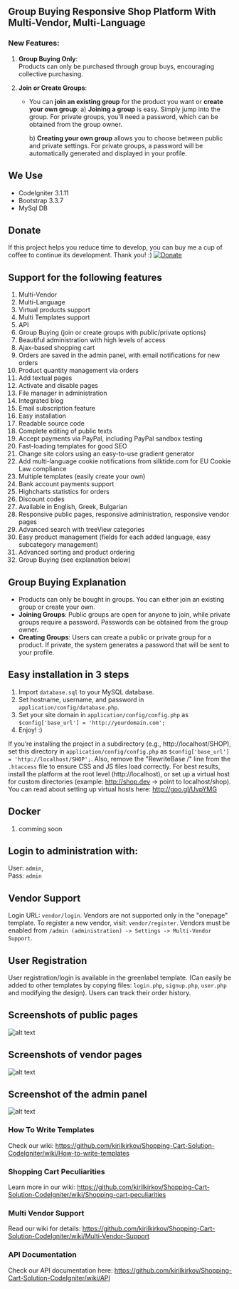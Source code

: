 

## Group Buying Responsive Shop Platform With Multi-Vendor, Multi-Language

### New Features:

1. **Group Buying Only**:  
   Products can only be purchased through group buys, encouraging collective purchasing.

2. **Join or Create Groups**:
   - You can **join an existing group** for the product you want or **create your own group**:
     a) **Joining a group** is easy. Simply jump into the group. For private groups, you'll need a password, which can be obtained from the group owner.
     
     b) **Creating your own group** allows you to choose between public and private settings. For private groups, a password will be automatically generated and displayed in your profile.

## We Use 
* CodeIgniter 3.1.11
* Bootstrap 3.3.7
* MySql DB

## Donate
If this project helps you reduce time to develop, you can buy me a cup of coffee to continue its development. Thank you! :)
[![Donate](https://www.paypalobjects.com/en_US/i/btn/btn_donateCC_LG.gif)]()

## Support for the following features

1. Multi-Vendor
2. Multi-Language
3. Virtual products support
4. Multi Templates support
5. API
6. Group Buying (join or create groups with public/private options)
7. Beautiful administration with high levels of access
8. Ajax-based shopping cart
9. Orders are saved in the admin panel, with email notifications for new orders
10. Product quantity management via orders
11. Add textual pages
12. Activate and disable pages
13. File manager in administration
14. Integrated blog
15. Email subscription feature
16. Easy installation
17. Readable source code
18. Complete editing of public texts
19. Accept payments via PayPal, including PayPal sandbox testing
20. Fast-loading templates for good SEO
21. Change site colors using an easy-to-use gradient generator
22. Add multi-language cookie notifications from silktide.com for EU Cookie Law compliance
23. Multiple templates (easily create your own)
24. Bank account payments support
25. Highcharts statistics for orders
26. Discount codes
27. Available in English, Greek, Bulgarian
28. Responsive public pages, responsive administration, responsive vendor pages
29. Advanced search with treeView categories
30. Easy product management (fields for each added language, easy subcategory management)
31. Advanced sorting and product ordering
32. Group Buying (see explanation below)

## Group Buying Explanation
- Products can only be bought in groups. You can either join an existing group or create your own.
- **Joining Groups**: Public groups are open for anyone to join, while private groups require a password. Passwords can be obtained from the group owner.
- **Creating Groups**: Users can create a public or private group for a product. If private, the system generates a password that will be sent to your profile.

## Easy installation in 3 steps
1. Import `database.sql` to your MySQL database.
2. Set hostname, username, and password in `application/config/database.php`.
3. Set your site domain in `application/config/config.php` as `$config['base_url'] = 'http://yourdomain.com';`
4. Enjoy! :)

If you’re installing the project in a subdirectory (e.g., http://localhost/SHOP), set this directory in `application/config/config.php` as `$config['base_url'] = 'http://localhost/SHOP';`. Also, remove the "RewriteBase /" line from the `.htaccess` file to ensure CSS and JS files load correctly. For best results, install the platform at the root level (http://localhost), or set up a virtual host for custom directories (example: http://shop.dev -> point to localhost/shop). You can read about setting up virtual hosts here: http://goo.gl/UvpYMG

## Docker 
1) comming soon 

## Login to administration with:
User: `admin`,  
Pass: `admin`

## Vendor Support
Login URL: `vendor/login`. Vendors are not supported only in the "onepage" template.
To register a new vendor, visit: `vendor/register`. Vendors must be enabled from `/admin (administration) -> Settings -> Multi-Vendor Support`.

## User Registration
User registration/login is available in the greenlabel template. (Can easily be added to other templates by copying files: `login.php`, `signup.php`, `user.php` and modifying the design). Users can track their order history.

## Screenshots of public pages
![alt text](https://raw.githubusercontent.com/kirilkirkov/Shopping-Cart-Solution-CodeIgniter/master/github/templates.png "Public Pages")

## Screenshots of vendor pages
![alt text](https://raw.githubusercontent.com/kirilkirkov/Shopping-Cart-Solution-CodeIgniter/master/github/vendors_pages.jpg "Vendor Pages")

## Screenshot of the admin panel
![alt text](https://raw.githubusercontent.com/kirilkirkov/Shopping-Cart-Solution-CodeIgniter/master/github/admin_panel4.png "Admin Panel")

### How To Write Templates
Check our wiki: https://github.com/kirilkirkov/Shopping-Cart-Solution-CodeIgniter/wiki/How-to-write-templates

### Shopping Cart Peculiarities
Learn more in our wiki: https://github.com/kirilkirkov/Shopping-Cart-Solution-CodeIgniter/wiki/Shopping-cart-peculiarities

### Multi Vendor Support
Read our wiki for details: https://github.com/kirilkirkov/Shopping-Cart-Solution-CodeIgniter/wiki/Multi-Vendor-Support

### API Documentation
Check our API documentation here: https://github.com/kirilkirkov/Shopping-Cart-Solution-CodeIgniter/wiki/API

